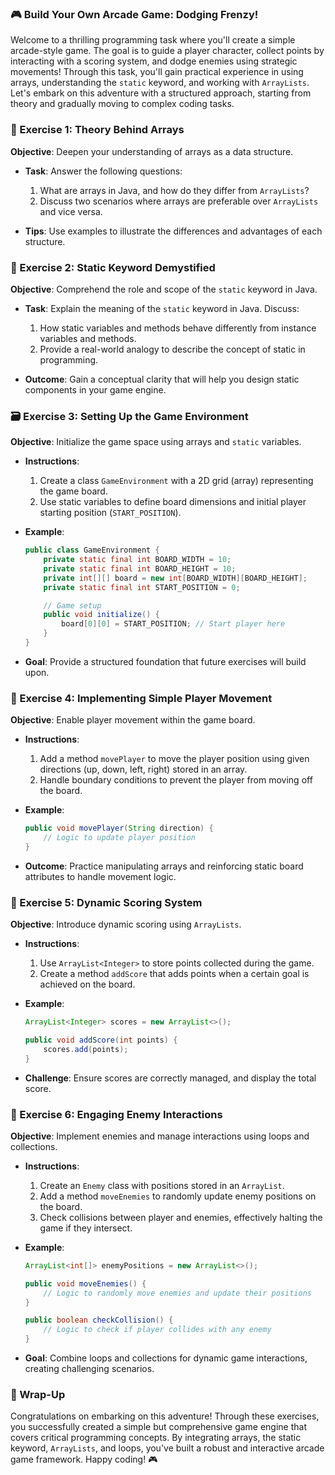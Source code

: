 ### 🎮 Build Your Own Arcade Game: Dodging Frenzy! 

Welcome to a thrilling programming task where you'll create a simple arcade-style game. The goal is to guide a player character, collect points by interacting with a scoring system, and dodge enemies using strategic movements! Through this task, you'll gain practical experience in using arrays, understanding the `static` keyword, and working with `ArrayLists`. Let's embark on this adventure with a structured approach, starting from theory and gradually moving to complex coding tasks.

### 🏁 Exercise 1: Theory Behind Arrays
**Objective**: Deepen your understanding of arrays as a data structure.

- **Task**: Answer the following questions:
  1. What are arrays in Java, and how do they differ from `ArrayLists`?
  2. Discuss two scenarios where arrays are preferable over `ArrayLists` and vice versa.
  
- **Tips**: Use examples to illustrate the differences and advantages of each structure.

### 🧠 Exercise 2: Static Keyword Demystified
**Objective**: Comprehend the role and scope of the `static` keyword in Java.

- **Task**: Explain the meaning of the `static` keyword in Java. Discuss:
  1. How static variables and methods behave differently from instance variables and methods.
  2. Provide a real-world analogy to describe the concept of static in programming.

- **Outcome**: Gain a conceptual clarity that will help you design static components in your game engine.

### 🗃️ Exercise 3: Setting Up the Game Environment
**Objective**: Initialize the game space using arrays and `static` variables.

- **Instructions**:
  1. Create a class `GameEnvironment` with a 2D grid (array) representing the game board.
  2. Use static variables to define board dimensions and initial player starting position (`START_POSITION`).

- **Example**:
    ```java
    public class GameEnvironment {
        private static final int BOARD_WIDTH = 10;
        private static final int BOARD_HEIGHT = 10;
        private int[][] board = new int[BOARD_WIDTH][BOARD_HEIGHT];
        private static final int START_POSITION = 0;

        // Game setup
        public void initialize() {
            board[0][0] = START_POSITION; // Start player here
        }
    }
    ```
- **Goal**: Provide a structured foundation that future exercises will build upon.

### 🎯 Exercise 4: Implementing Simple Player Movement
**Objective**: Enable player movement within the game board.

- **Instructions**:
  1. Add a method `movePlayer` to move the player position using given directions (up, down, left, right) stored in an array.
  2. Handle boundary conditions to prevent the player from moving off the board.

- **Example**:
    ```java
    public void movePlayer(String direction) {
        // Logic to update player position
    }
    ```

- **Outcome**: Practice manipulating arrays and reinforcing static board attributes to handle movement logic.

### 🚀 Exercise 5: Dynamic Scoring System
**Objective**: Introduce dynamic scoring using `ArrayLists`.

- **Instructions**:
  1. Use `ArrayList<Integer>` to store points collected during the game.
  2. Create a method `addScore` that adds points when a certain goal is achieved on the board.

- **Example**:
    ```java
    ArrayList<Integer> scores = new ArrayList<>();

    public void addScore(int points) {
        scores.add(points);
    }
    ```

- **Challenge**: Ensure scores are correctly managed, and display the total score.

### 👾 Exercise 6: Engaging Enemy Interactions
**Objective**: Implement enemies and manage interactions using loops and collections.

- **Instructions**:
  1. Create an `Enemy` class with positions stored in an `ArrayList`.
  2. Add a method `moveEnemies` to randomly update enemy positions on the board.
  3. Check collisions between player and enemies, effectively halting the game if they intersect.

- **Example**:
    ```java
    ArrayList<int[]> enemyPositions = new ArrayList<>();

    public void moveEnemies() {
        // Logic to randomly move enemies and update their positions
    }

    public boolean checkCollision() {
        // Logic to check if player collides with any enemy
    }
    ```

- **Goal**: Combine loops and collections for dynamic game interactions, creating challenging scenarios.

### 🌟 Wrap-Up
Congratulations on embarking on this adventure! Through these exercises, you successfully created a simple but comprehensive game engine that covers critical programming concepts. By integrating arrays, the static keyword, `ArrayLists`, and loops, you've built a robust and interactive arcade game framework. Happy coding! 🎮